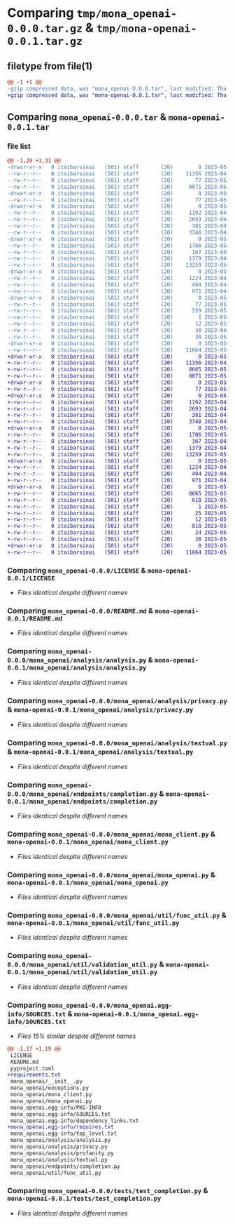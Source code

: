 # Comparing `tmp/mona_openai-0.0.0.tar.gz` & `tmp/mona-openai-0.0.1.tar.gz`

## filetype from file(1)

```diff
@@ -1 +1 @@
-gzip compressed data, was "mona_openai-0.0.0.tar", last modified: Thu May  4 06:14:42 2023, max compression
+gzip compressed data, was "mona-openai-0.0.1.tar", last modified: Thu May  4 06:21:39 2023, max compression
```

## Comparing `mona_openai-0.0.0.tar` & `mona-openai-0.0.1.tar`

### file list

```diff
@@ -1,29 +1,31 @@
-drwxr-xr-x   0 itaibarsinai   (501) staff       (20)        0 2023-05-04 06:14:42.845272 mona_openai-0.0.0/
--rw-r--r--   0 itaibarsinai   (501) staff       (20)    11356 2023-04-04 12:33:03.000000 mona_openai-0.0.0/LICENSE
--rw-r--r--   0 itaibarsinai   (501) staff       (20)       77 2023-05-04 06:14:42.845160 mona_openai-0.0.0/PKG-INFO
--rw-r--r--   0 itaibarsinai   (501) staff       (20)     8071 2023-05-04 03:41:54.000000 mona_openai-0.0.0/README.md
-drwxr-xr-x   0 itaibarsinai   (501) staff       (20)        0 2023-05-04 06:14:42.843133 mona_openai-0.0.0/mona_openai/
--rw-r--r--   0 itaibarsinai   (501) staff       (20)       77 2023-05-04 03:41:54.000000 mona_openai-0.0.0/mona_openai/__init__.py
-drwxr-xr-x   0 itaibarsinai   (501) staff       (20)        0 2023-05-04 06:14:42.844239 mona_openai-0.0.0/mona_openai/analysis/
--rw-r--r--   0 itaibarsinai   (501) staff       (20)     1192 2023-04-04 12:33:03.000000 mona_openai-0.0.0/mona_openai/analysis/analysis.py
--rw-r--r--   0 itaibarsinai   (501) staff       (20)     2693 2023-04-04 12:33:03.000000 mona_openai-0.0.0/mona_openai/analysis/privacy.py
--rw-r--r--   0 itaibarsinai   (501) staff       (20)      381 2023-04-04 12:33:03.000000 mona_openai-0.0.0/mona_openai/analysis/profanity.py
--rw-r--r--   0 itaibarsinai   (501) staff       (20)     3748 2023-04-04 12:33:03.000000 mona_openai-0.0.0/mona_openai/analysis/textual.py
-drwxr-xr-x   0 itaibarsinai   (501) staff       (20)        0 2023-05-04 06:14:42.844390 mona_openai-0.0.0/mona_openai/endpoints/
--rw-r--r--   0 itaibarsinai   (501) staff       (20)     1786 2023-05-04 03:41:54.000000 mona_openai-0.0.0/mona_openai/endpoints/completion.py
--rw-r--r--   0 itaibarsinai   (501) staff       (20)      167 2023-04-04 12:33:03.000000 mona_openai-0.0.0/mona_openai/exceptions.py
--rw-r--r--   0 itaibarsinai   (501) staff       (20)     1379 2023-04-04 12:33:03.000000 mona_openai-0.0.0/mona_openai/mona_client.py
--rw-r--r--   0 itaibarsinai   (501) staff       (20)    13259 2023-05-04 03:41:54.000000 mona_openai-0.0.0/mona_openai/mona_openai.py
-drwxr-xr-x   0 itaibarsinai   (501) staff       (20)        0 2023-05-04 06:14:42.844839 mona_openai-0.0.0/mona_openai/util/
--rw-r--r--   0 itaibarsinai   (501) staff       (20)     1224 2023-04-04 12:33:03.000000 mona_openai-0.0.0/mona_openai/util/func_util.py
--rw-r--r--   0 itaibarsinai   (501) staff       (20)      494 2023-04-04 12:33:03.000000 mona_openai-0.0.0/mona_openai/util/math.py
--rw-r--r--   0 itaibarsinai   (501) staff       (20)      971 2023-04-04 12:33:03.000000 mona_openai-0.0.0/mona_openai/util/validation_util.py
-drwxr-xr-x   0 itaibarsinai   (501) staff       (20)        0 2023-05-04 06:14:42.843682 mona_openai-0.0.0/mona_openai.egg-info/
--rw-r--r--   0 itaibarsinai   (501) staff       (20)       77 2023-05-04 06:14:42.000000 mona_openai-0.0.0/mona_openai.egg-info/PKG-INFO
--rw-r--r--   0 itaibarsinai   (501) staff       (20)      559 2023-05-04 06:14:42.000000 mona_openai-0.0.0/mona_openai.egg-info/SOURCES.txt
--rw-r--r--   0 itaibarsinai   (501) staff       (20)        1 2023-05-04 06:14:42.000000 mona_openai-0.0.0/mona_openai.egg-info/dependency_links.txt
--rw-r--r--   0 itaibarsinai   (501) staff       (20)       12 2023-05-04 06:14:42.000000 mona_openai-0.0.0/mona_openai.egg-info/top_level.txt
--rw-r--r--   0 itaibarsinai   (501) staff       (20)       30 2023-04-04 12:33:03.000000 mona_openai-0.0.0/pyproject.toml
--rw-r--r--   0 itaibarsinai   (501) staff       (20)       38 2023-05-04 06:14:42.845313 mona_openai-0.0.0/setup.cfg
-drwxr-xr-x   0 itaibarsinai   (501) staff       (20)        0 2023-05-04 06:14:42.844990 mona_openai-0.0.0/tests/
--rw-r--r--   0 itaibarsinai   (501) staff       (20)    11664 2023-05-04 03:41:54.000000 mona_openai-0.0.0/tests/test_completion.py
+drwxr-xr-x   0 itaibarsinai   (501) staff       (20)        0 2023-05-04 06:21:39.795971 mona-openai-0.0.1/
+-rw-r--r--   0 itaibarsinai   (501) staff       (20)    11356 2023-04-04 12:33:03.000000 mona-openai-0.0.1/LICENSE
+-rw-r--r--   0 itaibarsinai   (501) staff       (20)     8665 2023-05-04 06:21:39.795768 mona-openai-0.0.1/PKG-INFO
+-rw-r--r--   0 itaibarsinai   (501) staff       (20)     8071 2023-05-04 03:41:54.000000 mona-openai-0.0.1/README.md
+drwxr-xr-x   0 itaibarsinai   (501) staff       (20)        0 2023-05-04 06:21:39.793235 mona-openai-0.0.1/mona_openai/
+-rw-r--r--   0 itaibarsinai   (501) staff       (20)       77 2023-05-04 03:41:54.000000 mona-openai-0.0.1/mona_openai/__init__.py
+drwxr-xr-x   0 itaibarsinai   (501) staff       (20)        0 2023-05-04 06:21:39.794755 mona-openai-0.0.1/mona_openai/analysis/
+-rw-r--r--   0 itaibarsinai   (501) staff       (20)     1192 2023-04-04 12:33:03.000000 mona-openai-0.0.1/mona_openai/analysis/analysis.py
+-rw-r--r--   0 itaibarsinai   (501) staff       (20)     2693 2023-04-04 12:33:03.000000 mona-openai-0.0.1/mona_openai/analysis/privacy.py
+-rw-r--r--   0 itaibarsinai   (501) staff       (20)      381 2023-04-04 12:33:03.000000 mona-openai-0.0.1/mona_openai/analysis/profanity.py
+-rw-r--r--   0 itaibarsinai   (501) staff       (20)     3748 2023-04-04 12:33:03.000000 mona-openai-0.0.1/mona_openai/analysis/textual.py
+drwxr-xr-x   0 itaibarsinai   (501) staff       (20)        0 2023-05-04 06:21:39.794919 mona-openai-0.0.1/mona_openai/endpoints/
+-rw-r--r--   0 itaibarsinai   (501) staff       (20)     1786 2023-05-04 03:41:54.000000 mona-openai-0.0.1/mona_openai/endpoints/completion.py
+-rw-r--r--   0 itaibarsinai   (501) staff       (20)      167 2023-04-04 12:33:03.000000 mona-openai-0.0.1/mona_openai/exceptions.py
+-rw-r--r--   0 itaibarsinai   (501) staff       (20)     1379 2023-04-04 12:33:03.000000 mona-openai-0.0.1/mona_openai/mona_client.py
+-rw-r--r--   0 itaibarsinai   (501) staff       (20)    13259 2023-05-04 03:41:54.000000 mona-openai-0.0.1/mona_openai/mona_openai.py
+drwxr-xr-x   0 itaibarsinai   (501) staff       (20)        0 2023-05-04 06:21:39.795391 mona-openai-0.0.1/mona_openai/util/
+-rw-r--r--   0 itaibarsinai   (501) staff       (20)     1224 2023-04-04 12:33:03.000000 mona-openai-0.0.1/mona_openai/util/func_util.py
+-rw-r--r--   0 itaibarsinai   (501) staff       (20)      494 2023-04-04 12:33:03.000000 mona-openai-0.0.1/mona_openai/util/math.py
+-rw-r--r--   0 itaibarsinai   (501) staff       (20)      971 2023-04-04 12:33:03.000000 mona-openai-0.0.1/mona_openai/util/validation_util.py
+drwxr-xr-x   0 itaibarsinai   (501) staff       (20)        0 2023-05-04 06:21:39.794105 mona-openai-0.0.1/mona_openai.egg-info/
+-rw-r--r--   0 itaibarsinai   (501) staff       (20)     8665 2023-05-04 06:21:39.000000 mona-openai-0.0.1/mona_openai.egg-info/PKG-INFO
+-rw-r--r--   0 itaibarsinai   (501) staff       (20)      610 2023-05-04 06:21:39.000000 mona-openai-0.0.1/mona_openai.egg-info/SOURCES.txt
+-rw-r--r--   0 itaibarsinai   (501) staff       (20)        1 2023-05-04 06:21:39.000000 mona-openai-0.0.1/mona_openai.egg-info/dependency_links.txt
+-rw-r--r--   0 itaibarsinai   (501) staff       (20)       25 2023-05-04 06:21:39.000000 mona-openai-0.0.1/mona_openai.egg-info/requires.txt
+-rw-r--r--   0 itaibarsinai   (501) staff       (20)       12 2023-05-04 06:21:39.000000 mona-openai-0.0.1/mona_openai.egg-info/top_level.txt
+-rw-r--r--   0 itaibarsinai   (501) staff       (20)      818 2023-05-04 06:19:05.000000 mona-openai-0.0.1/pyproject.toml
+-rw-r--r--   0 itaibarsinai   (501) staff       (20)       24 2023-05-04 06:21:30.000000 mona-openai-0.0.1/requirements.txt
+-rw-r--r--   0 itaibarsinai   (501) staff       (20)       38 2023-05-04 06:21:39.796013 mona-openai-0.0.1/setup.cfg
+drwxr-xr-x   0 itaibarsinai   (501) staff       (20)        0 2023-05-04 06:21:39.795543 mona-openai-0.0.1/tests/
+-rw-r--r--   0 itaibarsinai   (501) staff       (20)    11664 2023-05-04 03:41:54.000000 mona-openai-0.0.1/tests/test_completion.py
```

### Comparing `mona_openai-0.0.0/LICENSE` & `mona-openai-0.0.1/LICENSE`

 * *Files identical despite different names*

### Comparing `mona_openai-0.0.0/README.md` & `mona-openai-0.0.1/README.md`

 * *Files identical despite different names*

### Comparing `mona_openai-0.0.0/mona_openai/analysis/analysis.py` & `mona-openai-0.0.1/mona_openai/analysis/analysis.py`

 * *Files identical despite different names*

### Comparing `mona_openai-0.0.0/mona_openai/analysis/privacy.py` & `mona-openai-0.0.1/mona_openai/analysis/privacy.py`

 * *Files identical despite different names*

### Comparing `mona_openai-0.0.0/mona_openai/analysis/textual.py` & `mona-openai-0.0.1/mona_openai/analysis/textual.py`

 * *Files identical despite different names*

### Comparing `mona_openai-0.0.0/mona_openai/endpoints/completion.py` & `mona-openai-0.0.1/mona_openai/endpoints/completion.py`

 * *Files identical despite different names*

### Comparing `mona_openai-0.0.0/mona_openai/mona_client.py` & `mona-openai-0.0.1/mona_openai/mona_client.py`

 * *Files identical despite different names*

### Comparing `mona_openai-0.0.0/mona_openai/mona_openai.py` & `mona-openai-0.0.1/mona_openai/mona_openai.py`

 * *Files identical despite different names*

### Comparing `mona_openai-0.0.0/mona_openai/util/func_util.py` & `mona-openai-0.0.1/mona_openai/util/func_util.py`

 * *Files identical despite different names*

### Comparing `mona_openai-0.0.0/mona_openai/util/validation_util.py` & `mona-openai-0.0.1/mona_openai/util/validation_util.py`

 * *Files identical despite different names*

### Comparing `mona_openai-0.0.0/mona_openai.egg-info/SOURCES.txt` & `mona-openai-0.0.1/mona_openai.egg-info/SOURCES.txt`

 * *Files 15% similar despite different names*

```diff
@@ -1,17 +1,19 @@
 LICENSE
 README.md
 pyproject.toml
+requirements.txt
 mona_openai/__init__.py
 mona_openai/exceptions.py
 mona_openai/mona_client.py
 mona_openai/mona_openai.py
 mona_openai.egg-info/PKG-INFO
 mona_openai.egg-info/SOURCES.txt
 mona_openai.egg-info/dependency_links.txt
+mona_openai.egg-info/requires.txt
 mona_openai.egg-info/top_level.txt
 mona_openai/analysis/analysis.py
 mona_openai/analysis/privacy.py
 mona_openai/analysis/profanity.py
 mona_openai/analysis/textual.py
 mona_openai/endpoints/completion.py
 mona_openai/util/func_util.py
```

### Comparing `mona_openai-0.0.0/tests/test_completion.py` & `mona-openai-0.0.1/tests/test_completion.py`

 * *Files identical despite different names*

